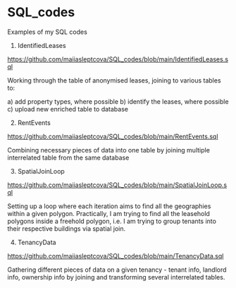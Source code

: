 # SQL_codes
Examples of my SQL codes 

1. IdentifiedLeases

https://github.com/maiiasleptcova/SQL_codes/blob/main/IdentifiedLeases.sql

Working through the table of anonymised leases, joining to various tables to:

a) add property types, where possible
b) identify the leases, where possible
c) upload new enriched table to database


2. RentEvents

https://github.com/maiiasleptcova/SQL_codes/blob/main/RentEvents.sql

Combining necessary pieces of data into one table by joining multiple interrelated table from the same database

3. SpatialJoinLoop

https://github.com/maiiasleptcova/SQL_codes/blob/main/SpatialJoinLoop.sql

Setting up a loop where each iteration aims to find all the geographies within a given polygon.
Practically, I am trying to find all the leasehold polygons inside a freehold polygon, i.e. 
I am trying to group tenants into their respective buildings via spatial join.

4. TenancyData

https://github.com/maiiasleptcova/SQL_codes/blob/main/TenancyData.sql

Gathering different pieces of data on a given tenancy - tenant info, landlord info, ownership info
by joining and transforming several interrelated tables. 









